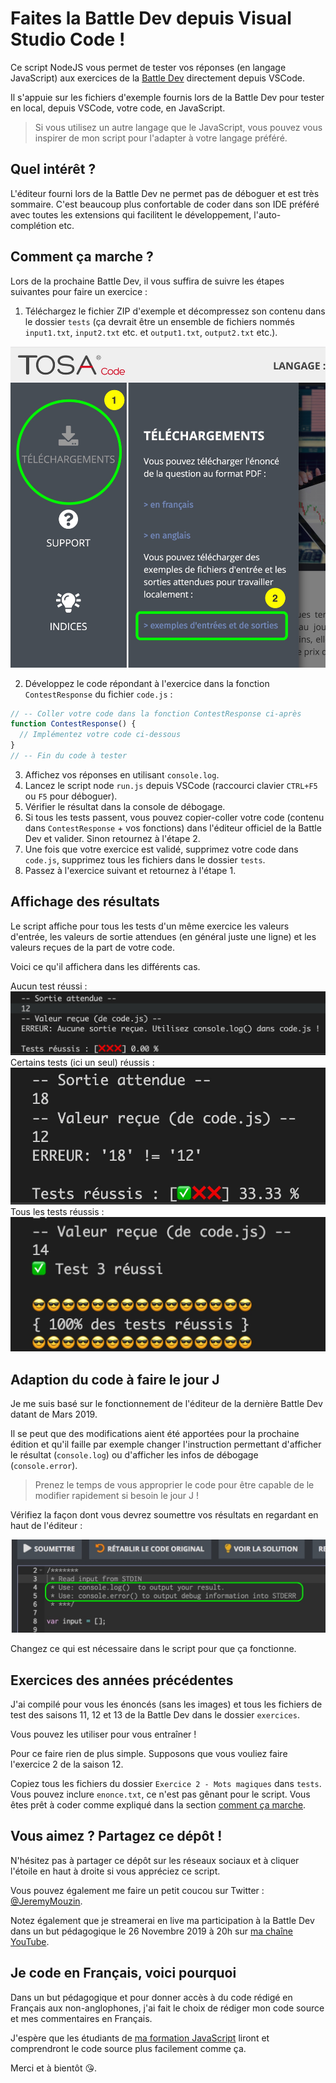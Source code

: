 # Faites la Battle Dev depuis Visual Studio Code !

Ce script NodeJS vous permet de tester vos réponses (en langage JavaScript) aux exercices de la [Battle Dev](https://battledev.blogdumoderateur.com/) directement depuis VSCode.

Il s'appuie sur les fichiers d'exemple fournis lors de la Battle Dev pour tester en local, depuis VSCode, votre code, en JavaScript.

> Si vous utilisez un autre langage que le JavaScript, vous pouvez vous inspirer de mon script pour l'adapter à votre langage préféré.

## Quel intérêt ?

L'éditeur fourni lors de la Battle Dev ne permet pas de déboguer et est très sommaire. C'est beaucoup plus confortable de coder dans son IDE préféré avec toutes les extensions qui facilitent le développement, l'auto-complétion etc.

## Comment ça marche ?

Lors de la prochaine Battle Dev, il vous suffira de suivre les étapes suivantes pour faire un exercice :

1. Téléchargez le fichier ZIP d'exemple et décompressez son contenu dans le dossier `tests` (ça devrait être un ensemble de fichiers nommés `input1.txt`, `input2.txt` etc. et `output1.txt`, `output2.txt` etc.).

![Lien pour télécharger les fichiers exemple](./images/fichiers-exemple.jpg)

2. Développez le code répondant à l'exercice dans la fonction `ContestResponse` du fichier `code.js` :

```javascript
// -- Coller votre code dans la fonction ContestResponse ci-après
function ContestResponse() {
  // Implémentez votre code ci-dessous
}
// -- Fin du code à tester
```

3. Affichez vos réponses en utilisant `console.log`.
4. Lancez le script node `run.js` depuis VSCode (raccourci clavier `CTRL+F5` ou `F5` pour déboguer).
5. Vérifier le résultat dans la console de débogage.
6. Si tous les tests passent, vous pouvez copier-coller votre code (contenu dans `ContestResponse` + vos fonctions) dans l'éditeur officiel de la Battle Dev et valider. Sinon retournez à l'étape 2.
7. Une fois que votre exercice est validé, supprimez votre code dans `code.js`, supprimez tous les fichiers dans le dossier `tests`.
8. Passez à l'exercice suivant et retournez à l'étape 1.

## Affichage des résultats

Le script affiche pour tous les tests d'un même exercice les valeurs d'entrée, les valeurs de sortie attendues (en général juste une ligne) et les valeurs reçues de la part de votre code.

Voici ce qu'il affichera dans les différents cas.

Aucun test réussi : ![Aucun test réussi](./images/zero.jpg)
Certains tests (ici un seul) réussis : ![Aucun test réussi](./images/un.jpg)
Tous les tests réussis : ![Aucun test réussi](./images/tout.jpg)

## Adaption du code à faire le jour J

Je me suis basé sur le fonctionnement de l'éditeur de la dernière Battle Dev datant de Mars 2019.

Il se peut que des modifications aient été apportées pour la prochaine édition et qu'il faille par exemple changer l'instruction permettant d'afficher le résultat (`console.log`) ou d'afficher les infos de débogage (`console.error`).

> Prenez le temps de vous approprier le code pour être capable de le modifier rapidement si besoin le jour J !

Vérifiez la façon dont vous devrez soumettre vos résultats en regardant en haut de l'éditeur :

![Instructions de soumission du résultat](./images/instructions.jpg)

Changez ce qui est nécessaire dans le script pour que ça fonctionne.

## Exercices des années précédentes

J'ai compilé pour vous les énoncés (sans les images) et tous les fichiers de test des saisons 11, 12 et 13 de la Battle Dev dans le dossier `exercices`.

Vous pouvez les utiliser pour vous entraîner !

Pour ce faire rien de plus simple. Supposons que vous vouliez faire l'exercice 2 de la saison 12.

Copiez tous les fichiers du dossier `Exercice 2 - Mots magiques` dans `tests`. Vous pouvez inclure `enonce.txt`, ce n'est pas gênant pour le script. Vous êtes prêt à coder comme expliqué dans la section [comment ça marche](#comment-ça-marche-).

## Vous aimez ? Partagez ce dépôt !

N'hésitez pas à partager ce dépôt sur les réseaux sociaux et à cliquer l'étoile en haut à droite si vous appréciez ce script.

Vous pouvez également me faire un petit coucou sur Twitter : [@JeremyMouzin](https://twitter.com/jeremymouzin).

Notez également que je streamerai en live ma participation à la Battle Dev dans un but pédagogique le 26 Novembre 2019 à 20h sur [ma chaîne YouTube](https://www.youtube.com/channel/UCMzJVrWeaKUotLPWTdx6HuQ).

## Je code en Français, voici pourquoi

Dans un but pédagogique et pour donner accès à du code rédigé en Français aux non-anglophones, j'ai fait le choix de rédiger mon code source et mes commentaires en Français.

J'espère que les étudiants de [ma formation JavaScript](https://www.javascriptdezero.com) liront et comprendront le code source plus facilement comme ça.

Merci et à bientôt 😘.

